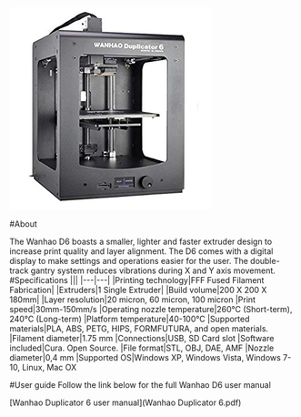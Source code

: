 ![](img/Wanhao_D6.jpg)

#About

The Wanhao D6 boasts a smaller, lighter and faster extruder design to increase print quality and layer alignment. The D6 comes with a digital display to make settings and operations easier for the user. The double- track gantry system reduces vibrations during X and Y axis movement.
#Specifications
|||
|---|---|
|Printing technology|FFF Fused Filament Fabrication|
|Extruders​|1 Single Extruder|
|Build volume​|200 X 200 X 180mm|
|Layer resolution|20 micron, 60 micron, 100 micron
|Print speed|30mm-150mm/s
|Operating nozzle temperature​|260°C (Short-term), 240°C (Long-term)
|Platform temperature|40-100°C
|Supported materials|PLA, ABS, PETG, HIPS, FORMFUTURA, and open materials.
|Filament diameter​|1.75 mm
|Connections​|USB, SD Card slot
|Software included​|Cura. Open Source.
|File format​|STL, OBJ, DAE, AMF
|Nozzle diameter|0,4 mm
|Supported OS|Windows XP, Windows Vista, Windows 7-10, Linux, Mac OX

#User guide 
Follow the link below for the full Wanhao D6 user manual

[Wanhao Duplicator 6 user manual](Wanhao Duplicator 6.pdf)